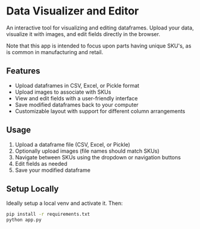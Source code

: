 # Data Visualizer and Editor

An interactive tool for visualizing and editing dataframes. Upload your data, visualize it with images, and edit fields directly in the browser.

Note that this app is intended to focus upon parts having unique SKU's, as is common in manufacturing and retail.

## Features

- Upload dataframes in CSV, Excel, or Pickle format
- Upload images to associate with SKUs
- View and edit fields with a user-friendly interface
- Save modified dataframes back to your computer
- Customizable layout with support for different column arrangements

## Usage

1. Upload a dataframe file (CSV, Excel, or Pickle)
2. Optionally upload images (file names should match SKUs)
3. Navigate between SKUs using the dropdown or navigation buttons
4. Edit fields as needed
5. Save your modified dataframe

## Setup Locally

Ideally setup a local venv and activate it.  Then:

```bash
pip install -r requirements.txt
python app.py